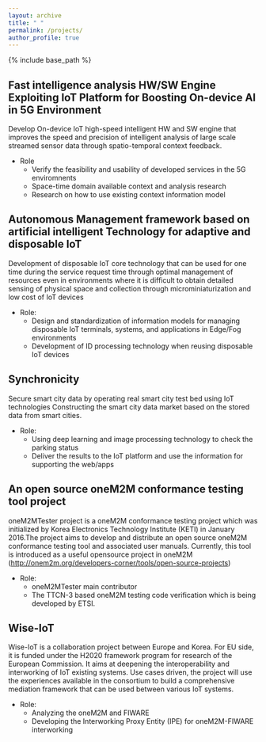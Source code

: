 ```yaml
---
layout: archive
title: " "
permalink: /projects/
author_profile: true
---
```


{% include base_path %}

## Fast intelligence analysis HW/SW Engine Exploiting IoT Platform for Boosting On-device AI in 5G Environment
Develop On-device IoT high-speed intelligent HW and SW engine that improves the speed and precision of intelligent analysis of large scale streamed sensor data through spatio-temporal context feedback.

* Role
  * Verify the feasibility and usability of developed services in the 5G enviromnents
  * Space-time domain available context and analysis research
  * Research on how to use existing context information model

## Autonomous Management framework based on artificial intelligent Technology for adaptive and disposable IoT
Development of disposable IoT core technology that can be used for one time during the service request time through optimal management of resources even in environments where it is difficult to obtain detailed sensing of physical space and collection through microminiaturization and low cost of IoT devices

 * Role:
   * Design and standardization of information models for managing disposable IoT terminals, systems, and applications in Edge/Fog environments
   * Development of ID processing technology when reusing disposable IoT devices


## Synchronicity
Secure smart city data by operating real smart city test bed using IoT technologies Constructing the smart city data market based on the stored data from smart cities.

 * Role:
   * Using deep learning and image processing technology to check the parking status
   * Deliver the results to the IoT platform and use the information for supporting the web/apps


## An open source oneM2M conformance testing tool project
oneM2MTester project is a oneM2M conformance testing project which was initialized by Korea Electronics Technology Institute (KETI) in January 2016.The project aims to develop and distribute an open source oneM2M conformance testing tool and associated user manuals. Currently, this tool is introduced as a useful opensource project in oneM2M (http://onem2m.org/developers-corner/tools/open-source-projects)

 * Role:
   * oneM2MTester main contributor
   * The TTCN-3 based oneM2M testing code verification which is being developed by ETSI.


## Wise-IoT
Wise-IoT is a collaboration project between Europe and Korea. For EU side, it is funded under the H2020 framework program for research of the European Commission. It aims at deepening the interoperability and interworking of IoT existing systems. Use cases driven, the project will use the experiences available in the consortium to build a comprehensive mediation framework that can be used between various IoT systems.

  * Role:
    * Analyzing the oneM2M and FIWARE
    * Developing the Interworking Proxy Entity (IPE) for oneM2M-FIWARE interworking
